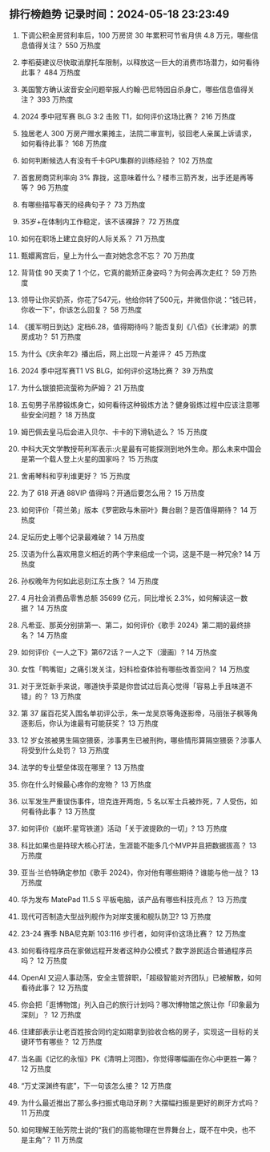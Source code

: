 
## 排行榜趋势 记录时间：2024-05-18 23:23:49
  
  1. 下调公积金房贷利率后，100 万房贷 30 年累积可节省月供 4.8 万元，哪些信息值得关注？ 550 万热度
    
  2. 李稻葵建议尽快取消摩托车限制，以释放这一巨大的消费市场潜力，如何看待此事？ 484 万热度
    
  3. 美国警方确认波音安全问题举报人约翰·巴尼特因自杀身亡，哪些信息值得关注？ 393 万热度
    
  4. 2024 季中冠军赛 BLG 3:2 击败 T1，如何评价这场比赛？ 216 万热度
    
  5. 独居老人 300 万房产赠水果摊主，法院二审宣判，驳回老人亲属上诉请求，如何看待此事？ 168 万热度
    
  6. 如何判断候选人有没有千卡GPU集群的训练经验？ 102 万热度
    
  7. 首套房商贷利率向 3% 靠拢，这意味着什么？楼市三箭齐发，出手还是再等等？ 96 万热度
    
  8. 有哪些描写春天的经典句子？ 73 万热度
    
  9. 35岁+在体制内工作稳定，该不该裸辞？ 72 万热度
    
  10. 如何在职场上建立良好的人际关系？ 71 万热度
    
  11. 甄嬛离宫后，皇上为什么一直对她念念不忘？ 70 万热度
    
  12. 背背佳 90 天卖了 1 个亿，它真的能矫正身姿吗？为何会再次走红？ 59 万热度
    
  13. 领导让你买奶茶，你花了547元，他给你转了500元，并微信你说：“钱已转，你收一下”，你该怎么回复？ 58 万热度
    
  14. 《援军明日到达》定档6.28，值得期待吗？能否复刻《八佰》《长津湖》的票房成功？ 51 万热度
    
  15. 为什么《庆余年2》播出后，网上出现一片差评？ 45 万热度
    
  16. 2024 季中冠军赛T1 VS BLG，如何评价这场比赛？ 39 万热度
    
  17. 为什么银狼把流萤称为萨姆？ 21 万热度
    
  18. 五旬男子吊脖锻炼身亡，如何看待这种锻炼方法？健身锻炼过程中应该注意哪些安全问题？ 18 万热度
    
  19. 姆巴佩去皇马后会进入贝尔、卡卡的下滑轨迹么？ 15 万热度
    
  20. 中科大天文学教授苟利军表示:火星最有可能探测到地外生命。那么未来中国会是第一个载人登上火星的国家吗？ 15 万热度
    
  21. 舍甫琴科和亨利谁更好？ 15 万热度
    
  22. 为了 618 开通 88VIP 值得吗？开通后要怎么用？ 15 万热度
    
  23. 如何评价「荷兰弟」版本《罗密欧与朱丽叶》舞台剧？是否值得期待？ 14 万热度
    
  24. 足坛历史上哪个记录最难破？ 14 万热度
    
  25. 汉语为什么喜欢用意义相近的两个字来组成一个词，这是不是一种冗余? 14 万热度
    
  26. 孙权晚年为何如此忌刻江东士族？ 14 万热度
    
  27. 4 月社会消费品零售总额 35699 亿元，同比增长 2.3%，如何解读这一数据？ 14 万热度
    
  28. 凡希亚、那英分别排第一、第二，如何评价《歌手 2024》第二期的最终排名？ 14 万热度
    
  29. 如何评价《一人之下》第672话？一人之下（漫画）? 14 万热度
    
  30. 女性「鸭嘴钳」之痛引发关注，妇科检查体验有哪些改善空间？ 14 万热度
    
  31. 对于烹饪新手来说，哪道快手菜是你尝试过后真心觉得「容易上手且味道不错」的？ 13 万热度
    
  32. 第 37 届百花奖入围名单初评公示，朱一龙吴京等角逐影帝，马丽张子枫等角逐影后，你认为谁最有可能获奖？ 13 万热度
    
  33. 12 岁女孩被男生隔空猥亵，涉事男生已被刑拘，哪些情形算隔空猥亵？涉事人将受到什么处罚？ 13 万热度
    
  34. 法学的专业壁垒体现在哪里？ 13 万热度
    
  35. 你在什么时候最心疼你的宠物？ 13 万热度
    
  36. 以军发生严重误伤事件，坦克连开两炮，5 名以军士兵被炸死，7 人受伤，如何看待此事？ 13 万热度
    
  37. 如何评价《崩坏:星穹铁道》活动「关于波提欧的一切」? 13 万热度
    
  38. 科比如果也是持球大核心打法，生涯能不能多几个MVP并且把数据拔高？ 13 万热度
    
  39. 亚当·兰伯特确定参加《歌手 2024》，你对他有哪些期待？谁能与他一战？ 13 万热度
    
  40. 华为发布 MatePad 11.5 S 平板电脑，该产品有哪些科技亮点？ 13 万热度
    
  41. 现代可否制造大型战列舰作为对岸支援和舰队防卫? 13 万热度
    
  42. 23-24 赛季 NBA尼克斯 103:116 步行者，如何评价这场比赛？ 12 万热度
    
  43. 如何看待程序员在家做远程开发者这种办公模式？数字游民适合普通程序员吗？ 12 万热度
    
  44. OpenAI 又迎人事动荡，安全主管辞职，「超级智能对齐团队」已被解散，如何看待此事？ 12 万热度
    
  45. 你会把「逛博物馆」列入自己的旅行计划吗？哪次博物馆之旅让你「印象最为深刻」？ 12 万热度
    
  46. 住建部表示让老百姓按合同约定如期拿到验收合格的房子，实现这一目标的关键环节有哪些？ 12 万热度
    
  47. 当名画《记忆的永恒》PK《清明上河图》，你觉得哪幅画在你心中更胜一筹？ 12 万热度
    
  48. “万丈深渊终有底”，下一句该怎么接？ 12 万热度
    
  49. 为什么最近推出了那么多扫振式电动牙刷？大摆幅扫振是更好的刷牙方式吗？ 11 万热度
    
  50. 如何理解王贻芳院士说的“我们的高能物理在世界舞台上，既不在中央，也不是主角”？ 11 万热度
    